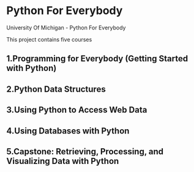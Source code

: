# Python For Everybody
University Of Michigan - Python For Everybody

This project contains five courses 

## 1.Programming for Everybody (Getting Started with Python)
## 2.Python Data Structures
## 3.Using Python to Access Web Data
## 4.Using Databases with Python
## 5.Capstone: Retrieving, Processing, and Visualizing Data with Python
